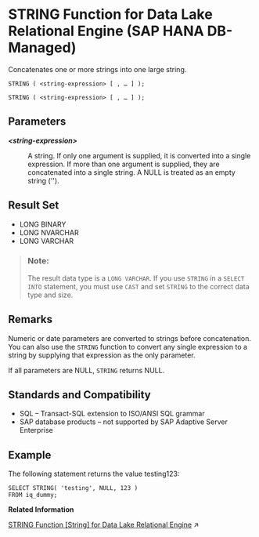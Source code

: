 <!-- loio4b6311065965472286c536537d380f53 -->

# STRING Function for Data Lake Relational Engine \(SAP HANA DB-Managed\)

Concatenates one or more strings into one large string.



```
STRING ( <string-expression> [ , … ] );
```



```
STRING ( <string-expression> [ , … ] );
```



<a name="loio4b6311065965472286c536537d380f53__section_b5s_t43_wrb"/>

## Parameters


<dl>
<dt><b>

*<string-expression\>*

</b></dt>
<dd>

A string. If only one argument is supplied, it is converted into a single expression. If more than one argument is supplied, they are concatenated into a single string. A NULL is treated as an empty string \(''\).



</dd>
</dl>



<a name="loio4b6311065965472286c536537d380f53__section_i1g_543_wrb"/>

## Result Set

-   LONG BINARY
-   LONG NVARCHAR
-   LONG VARCHAR

> ### Note:  
> The result data type is a `LONG VARCHAR`. If you use `STRING` in a `SELECT INTO` statement, you must use `CAST` and set `STRING` to the correct data type and size.



<a name="loio4b6311065965472286c536537d380f53__section_o2v_543_wrb"/>

## Remarks

Numeric or date parameters are converted to strings before concatenation. You can also use the `STRING` function to convert any single expression to a string by supplying that expression as the only parameter.

If all parameters are NULL, `STRING` returns NULL.



<a name="loio4b6311065965472286c536537d380f53__section_zrj_v43_wrb"/>

## Standards and Compatibility

-   SQL – Transact-SQL extension to ISO/ANSI SQL grammar
-   SAP database products – not supported by SAP Adaptive Server Enterprise



<a name="loio4b6311065965472286c536537d380f53__section_pcy_zs5_vrb"/>

## Example

The following statement returns the value testing123:

```
SELECT STRING( 'testing', NULL, 123 )
FROM iq_dummy;
```

**Related Information**  


[STRING Function \[String\] for Data Lake Relational Engine](https://help.sap.com/viewer/19b3964099384f178ad08f2d348232a9/2024_1_QRC/en-US/a586010d84f210158657b25cdb264bf0.html "Concatenates one or more strings into one large string.") :arrow_upper_right:

